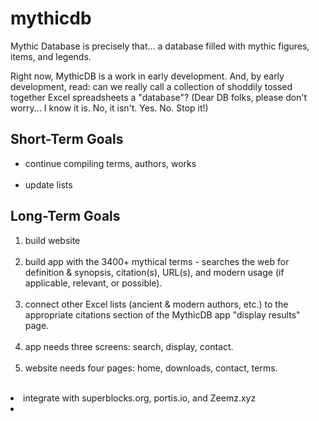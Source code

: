 # mythicdb
Mythic Database is precisely that... a database filled with mythic figures, items, and legends.

Right now, MythicDB is a work in early development. And, by early development, read: can we really call a collection of shoddily tossed together Excel spreadsheets a "database"? (Dear DB folks, please don't worry... I know it is. No, it isn't. Yes. No. Stop it!) <br />

<h2>Short-Term Goals</h2>
<ul><li>continue compiling terms, authors, works</li><br />
<li>update lists</li></ul>

<h2>Long-Term Goals</h2> 
<ol><li>build website</li><br />
<li>build app with the 3400+ mythical terms - searches the web for definition & synopsis, citation(s), URL(s), and modern usage (if applicable, relevant, or possible).</li><br />
<li>connect other Excel lists (ancient & modern authors, etc.) to the appropriate citations section of the MythicDB app "display results" page.</li><br />
<li>app needs three screens: search, display, contact.</li><br />
<li>website needs four pages: home, downloads, contact, terms.</li></ol><br />
<li>integrate with superblocks.org, portis.io, and Zeemz.xyz<li>
